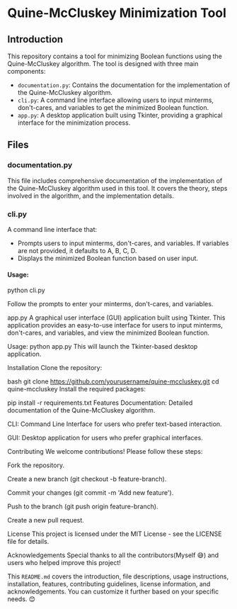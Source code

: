 # Quine-McCluskey Minimization Tool

## Introduction

This repository contains a tool for minimizing Boolean functions using the Quine-McCluskey algorithm. The tool is designed with three main components:
- `documentation.py`: Contains the documentation for the implementation of the Quine-McCluskey algorithm.
- `cli.py`: A command line interface allowing users to input minterms, don't-cares, and variables to get the minimized Boolean function.
- `app.py`: A desktop application built using Tkinter, providing a graphical interface for the minimization process.

## Files

### documentation.py
This file includes comprehensive documentation of the implementation of the Quine-McCluskey algorithm used in this tool. It covers the theory, steps involved in the algorithm, and the implementation details.

### cli.py
A command line interface that:
- Prompts users to input minterms, don't-cares, and variables. If variables are not provided, it defaults to A, B, C, D.
- Displays the minimized Boolean function based on user input.

#### Usage:
python cli.py

Follow the prompts to enter your minterms, don't-cares, and variables.

app.py
A graphical user interface (GUI) application built using Tkinter. This application provides an easy-to-use interface for users to input minterms, don't-cares, and variables, and view the minimized Boolean function.

Usage:
python app.py
This will launch the Tkinter-based desktop application.

Installation
Clone the repository:

bash
git clone https://github.com/yourusername/quine-mccluskey.git
cd quine-mccluskey
Install the required packages:

pip install -r requirements.txt
Features
Documentation: Detailed documentation of the Quine-McCluskey algorithm.

CLI: Command Line Interface for users who prefer text-based interaction.

GUI: Desktop application for users who prefer graphical interfaces.

Contributing
We welcome contributions! Please follow these steps:

Fork the repository.

Create a new branch (git checkout -b feature-branch).

Commit your changes (git commit -m 'Add new feature').

Push to the branch (git push origin feature-branch).

Create a new pull request.

License
This project is licensed under the MIT License - see the LICENSE file for details.

Acknowledgements
Special thanks to all the contributors(Myself 😅) and users who helped improve this project!


This `README.md` covers the introduction, file descriptions, usage instructions, installation, features, contributing guidelines, license information, and acknowledgements. You can customize it further based on your specific needs. 😊 
